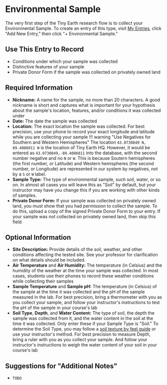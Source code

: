 # Environmental Sample

The very first step of the Tiny Earth research flow is to collect your Environmental Sample. To create an entry of this type, visit [My Entries](https://discovery.tinyearth.wisc.edu/my-entries/), click "Add New Entry," then click "+ Environmental Sample."

## Use This Entry to Record

- Conditions under which your sample was collected
- Distinctive features of your sample
- Private Donor Form if the sample was collected on privately owned land

## Required Information

- **Nickname:** A name for the sample, no more than 20 characters. A good nickname is short and captures what is important for your hypothesis about the sample's location, features, and/or conditions it was collected under
- **Date:** The date the sample was collected
- **Location:** The exact location the sample was collected. For best precision, use your phone to record your exact longitude and latitude while you are collecting your sample
!!! warning "Use Negatives for Southern and Western Hemispheres"
    The location `43.0730849 N, 89.4086011 W` is the location of Tiny Earth HQ. However, it would be entered as `43.0730849,-89.4086011` into the database, with the second number negative and no `N` or `W`. This is because Soutern hemispheres (the first number, or Latitude) and Western hemispheres (the second number, or Longitude) are represented in our system by negatives, not by a `S` or `W` label.
- **Sample Type:** The type of environmental sample, such soil, water, or so on. In almost all cases you will leave this as "Soil" by default, but your instructor may have you change this if you are working with other kinds of samples.
- **Private Donor Form:** If your sample was collected on privately owned land, you must show that you had permission to collect the sample. To do this, upload a copy of the signed Private Donor Form to your entry. If your sample was *not* collected on privately owned land, then skip this field

## Optional Information

- **Site Description:** Provide details of the soil, weather, and other conditions affecting the tested site. See your professor for clarification on what details should be included.
- **Air Temperature** and **Air Humidity:** The temperature (in Celsius) and the humidity of the weather at the time your sample was collected. In most cases, students use their phones to record these weather conditions while collecting their samples
- **Sample Temperature** and **Sample pH:** The temperature (in Celsius) of the sample at the time it was collected and the pH of the sample measured in the lab. For best precision, bring a thermometer with you as you collect your sample, and follow your instructor's instructions to test the pH of the sample in your course's lab
- **Soil Type**, **Depth**, and **Water Content:** The type of soil, the depth the sample was collected from it, and the water content in the soil at the time it was collected. Only enter these if your Sample Type is "Soil." To determine the Soil Type, you may follow a [soil texture by feel guide](https://mff.forest.mtu.edu/ActivityLibrary/SoilTexture.htm) or use your instructor's method. For best precision to measure Depth, bring a ruler with you as you collect your sample. And follow your instructor's instructions to weigh the water content of your soil in your course's lab

## Suggestions for "Additional Notes"

- `TODO`
